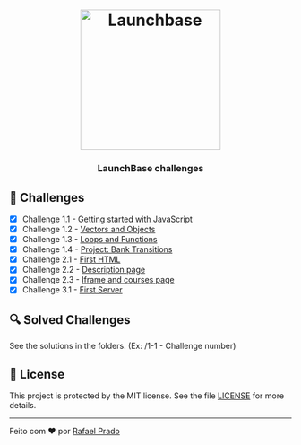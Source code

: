<h1 align="center">
    <img alt="Launchbase" src="https://github.com/rpradosilva/launchbase-desafios/blob/master/images/logo_launchbase.png" width="250px" />
</h1>

<h3 align="center">
  LaunchBase challenges
</h3>

## :rocket: Challenges

- [x] Challenge 1.1 - [Getting started with JavaScript](/1-1)
- [x] Challenge 1.2 - [Vectors and Objects](/1-2)
- [x] Challenge 1.3 - [Loops and Functions](/1-3)
- [x] Challenge 1.4 - [Project: Bank Transitions](/1-4)
- [x] Challenge 2.1 - [First HTML](/2-1)
- [x] Challenge 2.2 - [Description page](/2-2)
- [x] Challenge 2.3 - [Iframe and courses page](/2-3)
- [x] Challenge 3.1 - [First Server](https://3-1)

## :mag: Solved Challenges

See the solutions in the folders. (Ex: /1-1 - Challenge number)

## :memo: License

This project is protected by the MIT license. See the file [LICENSE](/LICENSE) for more details.

---

Feito com ♥ por [Rafael Prado](http://rprado.design)
